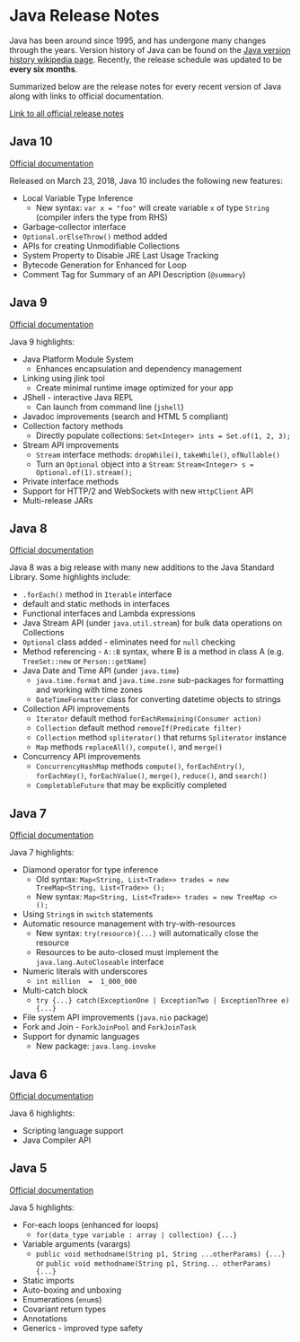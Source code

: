 # Java Release Notes
Java has been around since 1995, and has undergone many changes through the years. Version history of Java can be found on the [Java version history wikipedia page](https://en.wikipedia.org/wiki/Java_version_history). Recently, the release schedule was updated to be **every six months**.

Summarized below are the release notes for every recent version of Java along with links to official documentation.

[Link to all official release notes](http://www.oracle.com/technetwork/java/javase/jdk-relnotes-index-2162236.html)

## Java 10
[Official documentation](https://docs.oracle.com/javase/10/)

Released on March 23, 2018, Java 10 includes the following new features:
* Local Variable Type Inference
  * New syntax: `var x = "foo"` will create variable `x` of type `String` (compiler infers the type from RHS)
* Garbage-collector interface
* `Optional.orElseThrow()` method added
* APIs for creating Unmodifiable Collections
* System Property to Disable JRE Last Usage Tracking
* Bytecode Generation for Enhanced for Loop
* Comment Tag for Summary of an API Description (`@summary`)

## Java 9
[Official documentation](https://docs.oracle.com/javase/9/)

Java 9 highlights:
* Java Platform Module System
  * Enhances encapsulation and dependency management
* Linking using jlink tool
  * Create minimal runtime image optimized for your app
* JShell - interactive Java REPL
  * Can launch from command line (`jshell`)
* Javadoc improvements (search and HTML 5 compliant)
* Collection factory methods
  * Directly populate collections: `Set<Integer> ints = Set.of(1, 2, 3);`
* Stream API improvements
  * `Stream` interface methods: `dropWhile()`, `takeWhile()`, `ofNullable()`
  * Turn an `Optional` object into a `Stream`: `Stream<Integer> s = Optional.of(1).stream();`
* Private interface methods
* Support for HTTP/2 and WebSockets with new `HttpClient` API
* Multi-release JARs

## Java 8
[Official documentation](https://docs.oracle.com/javase/8/)

Java 8 was a big release with many new additions to the Java Standard Library. Some highlights include:
* `.forEach()` method in `Iterable` interface
* default and static methods in interfaces
* Functional interfaces and Lambda expressions
* Java Stream API (under `java.util.stream`) for bulk data operations on Collections
* `Optional` class added - eliminates need for `null` checking
* Method referencing - `A::B` syntax, where B is a method in class A (e.g. `TreeSet::new` or `Person::getName`)
* Java Date and Time API (under `java.time`)
  *  `java.time.format` and `java.time.zone` sub-packages for formatting and working with time zones
  * `DateTimeFormatter` class for converting datetime objects to strings
* Collection API improvements
  * `Iterator` default method `forEachRemaining(Consumer action)`
  * `Collection` default method `removeIf(Predicate filter)`
  * `Collection` method `spliterator()` that returns `Spliterator` instance
  * `Map` methods `replaceAll()`, `compute()`, and `merge()`
* Concurrency API improvements
  * `ConcurrencyHashMap` methods `compute()`, `forEachEntry()`, `forEachKey()`, `forEachValue()`, `merge()`, `reduce()`, and `search()`
  * `CompletableFuture` that may be explicitly completed

## Java 7
[Official documentation](https://docs.oracle.com/javase/7/)

Java 7 highlights:
* Diamond operator for type inference
  * Old syntax: `Map<String, List<Trade>> trades = new TreeMap<String, List<Trade>> ();`
  * New syntax: `Map<String, List<Trade>> trades = new TreeMap <> ();`
* Using `String`s in `switch` statements
* Automatic resource management with try-with-resources
  * New syntax: `try(resource){...}` will automatically close the resource
  * Resources to be auto-closed must implement the `java.lang.AutoCloseable` interface
* Numeric literals with underscores
  * `int million  =  1_000_000`
* Multi-catch block
  * `try {...} catch(ExceptionOne | ExceptionTwo | ExceptionThree e) {...}`
* File system API improvements (`java.nio` package)
* Fork and Join - `ForkJoinPool` and `ForkJoinTask`
* Support for dynamic languages
  * New package: `java.lang.invoke`

## Java 6
[Official documentation](https://docs.oracle.com/javase/6/docs/api/)

Java 6 highlights:
* Scripting language support
* Java Compiler API

## Java 5
[Official documentation](https://docs.oracle.com/javase/1.5.0/docs/)

Java 5 highlights:
* For-each loops (enhanced for loops)
  * `for(data_type variable : array | collection) {...}`
* Variable arguments (varargs)
  * `public void methodname(String p1, String ...otherParams) {...}` or `public void methodname(String p1, String... otherParams) {...}`
* Static imports
* Auto-boxing and unboxing
* Enumerations (`enum`s)
* Covariant return types
* Annotations
* Generics - improved type safety
